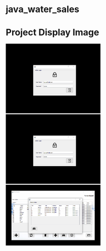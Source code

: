 # java_water_sales

# Project Display Image
<p>
  
<a href="https://github.com/bayrakyunus/java_water_sales/blob/master/screenshots/watersales1.png" target="_blank">
<img src="https://github.com/bayrakyunus/java_water_sales/blob/master/screenshots/watersales1.png" width="300" style="max-width:100%;"></a>

<a href="https://github.com/bayrakyunus/java_water_sales/blob/master/screenshots/watersales1.png" target="_blank">
<img src="https://github.com/bayrakyunus/java_water_sales/blob/master/screenshots/watersales1.png" width="300" style="max-width:100%;"></a>

<a href="https://github.com/bayrakyunus/java_water_sales/blob/master/screenshots/watersales3.png" target="_blank">
<img src="https://github.com/bayrakyunus/java_water_sales/blob/master/screenshots/watersales3.png" width="300" style="max-width:100%;"></a>

</p>
